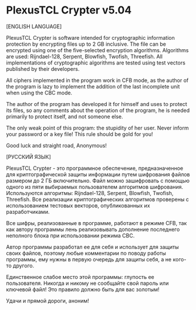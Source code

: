 # PlexusTCL Crypter v5.04

[ENGLISH LANGUAGE]

PlexusTCL Crypter is software intended for cryptographic information protection by encrypting files up to 2 GB inclusive. The file can be encrypted using one of the five-selected encryption algorithms. Algorithms are used: Rijndael-128, Serpent, Blowfish, Twofish, Threefish. All implementations of cryptographic algorithms are tested using test vectors published by their developers.

All ciphers implemented in the program work in CFB mode, as the author of the program is lazy to implement the addition of the last incomplete unit when using the CBC mode.

The author of the program has developed it for himself and uses to protect its files, so any comments about the operation of the program, he is needed primarily to protect itself, and not someone else.

The only weak point of this program: the stupidity of her user. Never inform your password or a key file! This rule should be gold for you!

Good luck and straight road, Anonymous! 

[РУССКИЙ ЯЗЫК]

PlexusTCL Crypter - это программное обеспечение, предназначенное для криптографической защиты информации путем шифрования файлов размером до 2 ГБ включительно. Файл можно зашифровать с помощью одного из пяти выбираемых пользователем алгоритмов шифрования. Используются алгоритмы: Rijndael-128, Serpent, Blowfish, Twofish, Threefish. Все реализации криптографических алгоритмов проверены с использованием тестовых векторов, опубликованных их разработчиками.

Все шифры, реализованные в программе, работают в режиме CFB, так как автору программы лень реализовывать дополнение последнего неполного блока при использовании режима CBC.

Автор программы разработал ее для себя и использует для защиты своих файлов, поэтому любые комментарии по поводу работы программы, ему нужны в первую очередь для защиты себя, а не кого-то другого.

Единственное слабое место этой программы: глупость ее пользователя. Никогда и никому не сообщайте свой пароль или ключевой файл! Это правило должно быть для вас золотым!

Удачи и прямой дороги, аноним!
